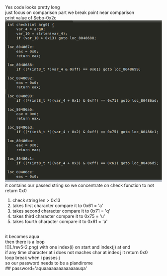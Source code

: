 
Yes code looks pretty long<br/>
just focus on comparison part we break point near comparison<br/>
print value of $ebp-0x2c<br/>
![](./rev5-1.png)
it contains our passed string so we concentrate on check function to not return 0x0
1) check string len > 0x13
2) takes first character compare it to 0x61 = 'a'
3) takes second character compare it to 0x71 = 'q'
4) takes third character compare it to 0x75 = 'u'
5) takes fourth character compare it to 0x61 = 'a'
<br/>
it becomes aqua<br/>
then there is a loop<br/> 
![](./rev5-2.png)
with one index(i) on start and index(j) at end <br/>
if any time character at i does not maches char at index j it return 0x0 <br/>
loop break when i passes j <br/>
so our password needs to be a plandirome <br/>
## password='aquaaaaaaaaaaaaaauqa'
